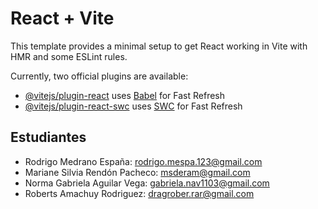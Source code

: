 # React + Vite

This template provides a minimal setup to get React working in Vite with HMR and some ESLint rules.

Currently, two official plugins are available:

- [@vitejs/plugin-react](https://github.com/vitejs/vite-plugin-react/blob/main/packages/plugin-react/README.md) uses [Babel](https://babeljs.io/) for Fast Refresh
- [@vitejs/plugin-react-swc](https://github.com/vitejs/vite-plugin-react-swc) uses [SWC](https://swc.rs/) for Fast Refresh

## Estudiantes

- Rodrigo Medrano España: rodrigo.mespa.123@gmail.com
- Mariane Silvia Rendón Pacheco: msderam@gmail.com
- Norma Gabriela Aguilar Vega: gabriela.nav1103@gmail.com
- Roberts Amachuy Rodriguez: dragrober.rar@gmail.com
